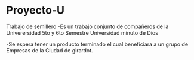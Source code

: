Proyecto-U
==========

Trabajo de semillero
  -Es un trabajo conjunto de compañeros de la Univerersidad 5to y 6to Semestre
    Universidad minuto de Dios
    
  -Se espera tener un producto terminado el cual beneficiara a un grupo de Empresas de la Ciudad de girardot.
